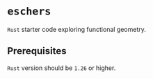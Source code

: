 # `eschers`
`Rust` starter code exploring functional geometry.

## Prerequisites
`Rust` version should be `1.26` or higher.

